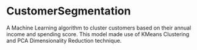 # CustomerSegmentation

A Machine Learning algorithm to cluster customers based on their annual income and spending score. This model made use of KMeans Clustering and PCA Dimensionality Reduction technique.
